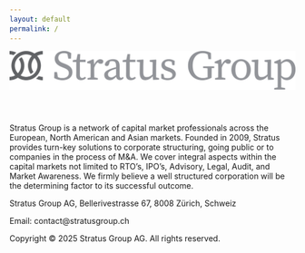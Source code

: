 ```yaml
---
layout: default
permalink: /
---
```


<header>
	<img id="logo" src="/logo.svg">
</header>

Stratus Group is a network of capital market professionals across the European, North American and Asian markets. Founded in 2009, Stratus provides turn-key solutions to corporate structuring, going public or to companies in the process of M&A. We cover integral aspects within the capital markets not limited to RTO’s, IPO’s, Advisory, Legal, Audit, and Market Awareness. We firmly believe a well structured corporation will be the determining factor to its successful outcome.

<footer>
	<p>Stratus Group AG, Bellerivestrasse 67, 8008 Zürich, Schweiz</p>
	<p>Email: contact@stratusgroup.ch</p>
	<p>Copyright © 2025 Stratus Group AG. All rights reserved.</p>
</footer>
